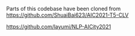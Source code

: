 Parts of this codebase have been cloned from 
https://github.com/ShuaiBai623/AIC2021-T5-CLV


https://github.com/layumi/NLP-AICity2021

